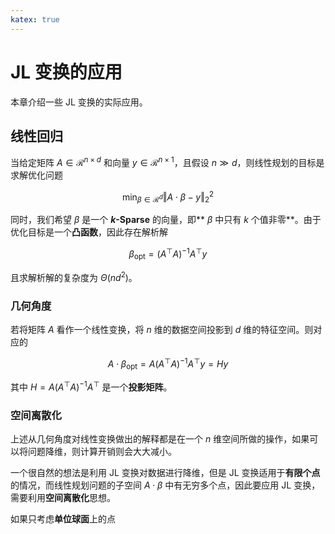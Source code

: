 ```yaml
---
katex: true
---
```


# JL 变换的应用

本章介绍一些 JL 变换的实际应用。

## 线性回归

当给定矩阵 $A \in \mathcal{R}^{n \times d}$ 和向量 $y \in \mathcal{R}^{n \times 1}$，且假设 $n \gg d$，则线性规划的目标是求解优化问题

$$
\min_{\beta \in \mathcal{R}^d} \Vert A \cdot \beta - y \Vert_2^2
$$

同时，我们希望 $\beta$ 是一个 **$k$-Sparse** 的向量，即** $\beta$ 中只有 $k$ 个值非零**。由于优化目标是一个**凸函数**，因此存在解析解

$$
\beta_{\text{opt}} = \left( A^\top A \right)^{-1}A^\top y
$$

且求解析解的复杂度为 $\Theta(nd^2)$。

### 几何角度

若将矩阵 $A$ 看作一个线性变换，将 $n$ 维的数据空间投影到 $d$ 维的特征空间。则对应的

$$
A \cdot \beta_{\text{opt}} = A \left( A^\top A \right)^{-1}A^\top y = Hy
$$

其中 $H = A \left( A^\top A \right)^{-1}A^\top$ 是一个**投影矩阵**。

### 空间离散化

上述从几何角度对线性变换做出的解释都是在一个 $n$ 维空间所做的操作，如果可以将问题降维，则计算开销则会大大减小。

一个很自然的想法是利用 JL 变换对数据进行降维，但是 JL 变换适用于**有限个点**的情况，而线性规划问题的子空间 $A \cdot \beta$ 中有无穷多个点，因此要应用 JL 变换，需要利用**空间离散化**思想。

如果只考虑**单位球面**上的点
